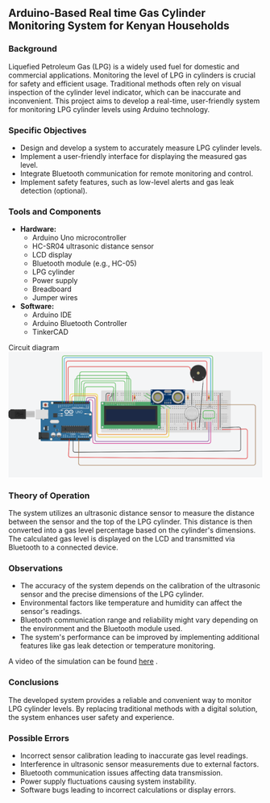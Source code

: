 ## Arduino-Based Real time Gas Cylinder Monitoring System for Kenyan Households

### Background
Liquefied Petroleum Gas (LPG) is a widely used fuel for domestic and commercial applications. Monitoring the level of LPG in cylinders is crucial for safety and efficient usage. Traditional methods often rely on visual inspection of the cylinder level indicator, which can be inaccurate and inconvenient. This project aims to develop a real-time, user-friendly system for monitoring LPG cylinder levels using Arduino technology. 

### Specific Objectives
* Design and develop a system to accurately measure LPG cylinder levels.
* Implement a user-friendly interface for displaying the measured gas level.
* Integrate Bluetooth communication for remote monitoring and control.
* Implement safety features, such as low-level alerts and gas leak detection (optional).

### Tools and Components
* **Hardware:**
    * Arduino Uno microcontroller
    * HC-SR04 ultrasonic distance sensor
    * LCD display
    * Bluetooth module (e.g., HC-05)
    * LPG cylinder
    * Power supply
    * Breadboard
    * Jumper wires
* **Software:**
    * Arduino IDE
    * Arduino Bluetooth Controller
    * TinkerCAD
  
Circuit diagram ![here](https://github.com/kuriofoolio/gas-cylinder-monitoring-system/blob/main/implementation.png)

### Theory of Operation
The system utilizes an ultrasonic distance sensor to measure the distance between the sensor and the top of the LPG cylinder. This distance is then converted into a gas level percentage based on the cylinder's dimensions. The calculated gas level is displayed on the LCD and transmitted via Bluetooth to a connected device.

### Observations
* The accuracy of the system depends on the calibration of the ultrasonic sensor and the precise dimensions of the LPG cylinder.
* Environmental factors like temperature and humidity can affect the sensor's readings.
* Bluetooth communication range and reliability might vary depending on the environment and the Bluetooth module used.
* The system's performance can be improved by implementing additional features like gas leak detection or temperature monitoring.

A video of the simulation can be found [here](https://drive.google.com/file/d/1-9dvzOR-foHtKhkIebryBbdTwPx9Lo6y/view) . 

### Conclusions
The developed system provides a reliable and convenient way to monitor LPG cylinder levels. By replacing traditional methods with a digital solution, the system enhances user safety and experience.

### Possible Errors
* Incorrect sensor calibration leading to inaccurate gas level readings.
* Interference in ultrasonic sensor measurements due to external factors.
* Bluetooth communication issues affecting data transmission.
* Power supply fluctuations causing system instability.
* Software bugs leading to incorrect calculations or display errors.
